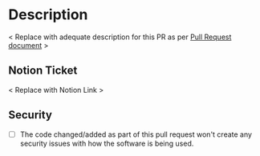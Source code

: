 # Description

< Replace with adequate description for this PR as per [Pull Request document](https://www.notion.so/rudderstacks/Pull-Requests-40a4c6bd7a5e4387ba9029bab297c9e3) >

## Notion Ticket

< Replace with Notion Link >

## Security

- [ ] The code changed/added as part of this pull request won't create any security issues with how the software is being used.
